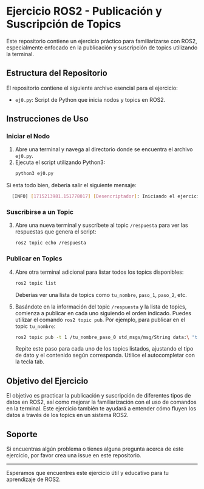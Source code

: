 
# Ejercicio ROS2 - Publicación y Suscripción de Topics

Este repositorio contiene un ejercicio práctico para familiarizarse con ROS2, especialmente enfocado en la publicación y suscripción de topics utilizando la terminal.

## Estructura del Repositorio

El repositorio contiene el siguiente archivo esencial para el ejercicio:
- `ej0.py`: Script de Python que inicia nodos y topics en ROS2.

## Instrucciones de Uso

### Iniciar el Nodo

1. Abre una terminal y navega al directorio donde se encuentra el archivo `ej0.py`.
2. Ejecuta el script utilizando Python3:
   ```bash
   python3 ej0.py
   ```
Si esta todo bien, deberia salir el siguiente mensaje:
 ```bash
   [INFO] [1715213981.151778017] [Desencriptador]: Iniciando el ejercicio 0. Para comenzar debes publicar en el topic correcto tu nombre en minusculas.
   ```

### Suscribirse a un Topic

3. Abre una nueva terminal y suscríbete al topic `/respuesta` para ver las respuestas que genera el script:
   ```bash
   ros2 topic echo /respuesta
   ```

### Publicar en Topics

4. Abre otra terminal adicional para listar todos los topics disponibles:
   ```bash
   ros2 topic list
   ```
   Deberías ver una lista de topics como `tu_nombre`, `paso_1`, `paso_2`, etc.

5. Basándote en la información del topic `/respuesta` y la lista de topics, comienza a publicar en cada uno siguiendo el orden indicado. Puedes utilizar el comando `ros2 topic pub`. Por ejemplo, para publicar en el topic `tu_nombre`:
   ```bash
   ros2 topic pub -t 1 /tu_nombre_paso_0 std_msgs/msg/String data:\ "tu nombre"\ 
   ```

   Repite este paso para cada uno de los topics listados, ajustando el tipo de dato y el contenido según corresponda. Utilice el autocompletar con la tecla tab.

## Objetivo del Ejercicio

El objetivo es practicar la publicación y suscripción de diferentes tipos de datos en ROS2, así como mejorar la familiarización con el uso de comandos en la terminal. Este ejercicio también te ayudará a entender cómo fluyen los datos a través de los topics en un sistema ROS2.

## Soporte

Si encuentras algún problema o tienes alguna pregunta acerca de este ejercicio, por favor crea una issue en este repositorio.

---

Esperamos que encuentres este ejercicio útil y educativo para tu aprendizaje de ROS2.
